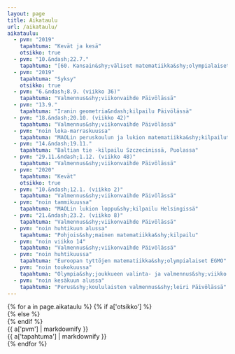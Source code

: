 ```yaml
---
layout: page
title: Aikataulu
url: /aikataulu/
aikataulu:
  - pvm: "2019"
    tapahtuma: "Kevät ja kesä"
    otsikko: true
  - pvm: "10.&ndash;22.7."
    tapahtuma: "[60. Kansain&shy;väliset matematiikka&shy;olympialaiset](https://www.imo2019.uk/) Bathissa, Yhdisty&shy;neessä Kuningas&shy;kunnassa"
  - pvm: "2019"
    tapahtuma: "Syksy"
    otsikko: true
  - pvm: "6.&ndash;8.9. (viikko 36)"
    tapahtuma: "Valmennus&shy;viikonvaihde Päivölässä"
  - pvm: "13.9."
    tapahtuma: "Iranin geometria&ndash;kilpailu Päivölässä"
  - pvm: "18.&ndash;20.10. (viikko 42)"
    tapahtuma: "Valmennus&shy;viikonvaihde Päivölässä"
  - pvm: "noin loka-marraskuussa"
    tapahtuma: "MAOLin peruskoulun ja lukion matematiikka&shy;kilpailut"
  - pvm: "14.&ndash;19.11."
    tapahtuma: "Baltian tie -kilpailu Szczecinissä, Puolassa"
  - pvm: "29.11.&ndash;1.12. (viikko 48)"
    tapahtuma: "Valmennus&shy;viikonvaihde Päivölässä"
  - pvm: "2020"
    tapahtuma: "Kevät"
    otsikko: true
  - pvm: "10.&ndash;12.1. (viikko 2)"
    tapahtuma: "Valmennus&shy;viikonvaihde Päivölässä"
  - pvm: "noin tammikuussa"
    tapahtuma: "MAOLin lukion loppu&shy;kilpailu Helsingissä"
  - pvm: "21.&ndash;23.2. (viikko 8)"
    tapahtuma: "Valmennus&shy;viikonvaihde Päivölässä"
  - pvm: "noin huhtikuun alussa"
    tapahtuma: "Pohjois&shy;mainen matematiikka&shy;kilpailu"
  - pvm: "noin viikko 14"
    tapahtuma: "Valmennus&shy;viikonvaihde Päivölässä"
  - pvm: "noin huhtikuussa"
    tapahtuma: "Euroopan tyttöjen matematiikka&shy;olympialaiset EGMO"
  - pvm: "noin toukokuussa"
    tapahtuma: "Olympia&shy;joukkueen valinta- ja valmennus&shy;viikko Päivölässä"
  - pvm: "noin kesäkuun alussa"
    tapahtuma: "Perus&shy;koululaisten valmennus&shy;leiri Päivölässä"
---
```

<div class="list-group">
{% for a in page.aikataulu %}
{% if a['otsikko'] %}<div class="list-group-item-info row">{% else %}<div class="list-group-item row">{% endif %}
<div class="col-sm-3">{{ a['pvm'] | markdownify }}</div>
<div class="col-sm-9">{{ a['tapahtuma'] | markdownify }}</div>
</div>
{% endfor %}
</div>
